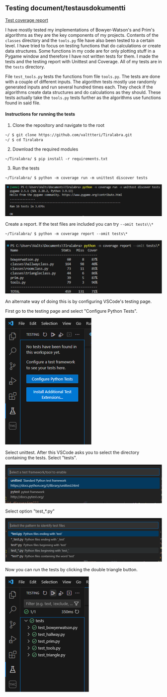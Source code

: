 ## Testing document/testausdokumentti

[Test coverage report](https://valttteri.github.io/)

I have mostly tested my implementations of Bowyer-Watson's and Prim's algorithms as they are the key components of my projects. Contents of the ``classes`` directory
and the ``tools.py`` file have also been tested to a certain level. I have tried to focus on testing functions that do calculations or create data structures. Some functions in my code are for only plotting stuff in a Pygame window and therefore I have not written tests for them. 
I made the tests and the testing report with Unittest and Coverage. All of my tests are in the ``tests`` directory. 

File ``test_tools.py`` tests the functions from file ``tools.py``. The tests are done with a couple of
different inputs. The algorithm tests mostly use randomly generated inputs and run several hundred times each.
They check if the algorithms create data structures and do calculations as they should.
These tests actually take the ``tools.py`` tests further as the algorithms use functions found in said file.

#### Instructions for running the tests

1. Clone the repository and navigate to the root
```
~/ $ git clone https://github.com/valttteri/Tiralabra.git
~/ $ cd Tiralabra 
```
2. Download the required modules
```
~/Tiralabra/ $ pip install -r requirements.txt
```

3. Run the tests
```
~/Tiralabra/ $ python -m coverage run -m unittest discover tests
```
![title](images/vscode5.png)

Create a report. If the test files are included you can try ``--omit tests\\*``
```
~/Tiralabra/ $ python -m coverage report --omit tests\*
```

![title](images/vscode7.png)

An alternate way of doing this is by configuring VSCode's testing page.

First go to the testing page and select "Configure Python Tests".

![title](images/vscode1.png)

Select unittest. After this VSCode asks you to select the directory containing the tests. Select "tests".

![title](images/vscode2.png)

Select option "test_*.py"

![title](images/vscode3.png)

Now you can run the tests by clicking the double triangle button.

![title](images/vscode4.png)



